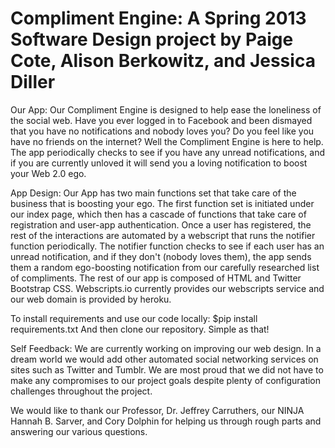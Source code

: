 Compliment Engine: A Spring 2013 Software Design project by Paige Cote, Alison Berkowitz, and Jessica Diller
============

Our App:
Our Compliment Engine is designed to help ease the loneliness of the social web. Have you  ever logged in to Facebook and been dismayed that you have no notifications and nobody loves you? Do you feel like you have no friends on the internet? Well the Compliment Engine is here to help. The app periodically checks to see if you have any unread notifications, and if you are currently unloved it will send you a loving notification to boost your Web 2.0 ego.

App Design:
Our App has two main functions set that take care of the business that is boosting your ego. The first function set is initiated under our index page, which then has a cascade of functions that take care of registration and user-app authentication. Once a user has registered, the rest of the interactions are automated by a webscript that runs the notifier function periodically. The notifier function checks to see if each user has an unread notification, and if they don't (nobody loves them), the app sends them a random ego-boosting notification from our carefully researched list of compliments. 
The rest of our app is composed of HTML and Twitter Bootstrap CSS. Webscripts.io currently provides our webscripts service and our web domain is provided by heroku. 

To install requirements and use our code locally:
$pip install requirements.txt
And then clone our repository. Simple as that!

Self Feedback:
We are currently working on improving our web design. In a dream world we would add other automated social networking services on sites such as Twitter and Tumblr. We are most proud that we did not have to make any compromises to our project goals despite plenty of configuration challenges throughout the project.

We would like to thank our Professor, Dr. Jeffrey Carruthers, our NINJA Hannah B. Sarver, and Cory Dolphin for helping us through rough parts and answering our various questions.



